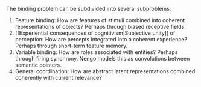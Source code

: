 ---
---

The binding problem can be subdivided into several subproblems:
1. Feature binding: How are features of stimuli combined into coherent representations of objects? Perhaps through biased receptive fields.
2. [[Experiential consequences of cognitivism|Subjective unity]] of perception: How are percepts integrated into a coherent experience? Perhaps through short-term feature memory.
3. Variable binding: How are roles associated with entities? Perhaps through firing synchrony. Nengo models this as convolutions between semantic pointers.
4. General coordination: How are abstract latent representations combined coherently with current relevance?  